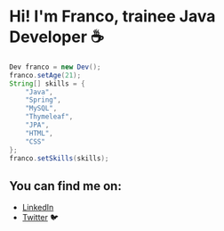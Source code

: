 # Hi! I'm Franco, trainee Java Developer ☕
```java
Dev franco = new Dev();
franco.setAge(21);
String[] skills = {
    "Java",
    "Spring",
    "MySQL",
    "Thymeleaf",
    "JPA",
    "HTML",
    "CSS"
};
franco.setSkills(skills);
```

## You can find me on:
- [LinkedIn](https://www.linkedin.com/in/franco-moyano-6257b6210/)
- [Twitter](https://www.twitter.com/franco_moyano_) 🐦

<!---
franmoyano/franmoyano is a ✨ special ✨ repository because its `README.md` (this file) appears on your GitHub profile.
You can click the Preview link to take a look at your changes.
--->
